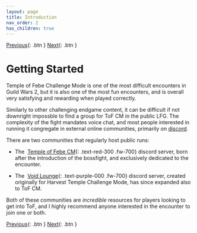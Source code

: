 ```yaml
---
layout: page
title: Introduction
nav_order: 2
has_children: true
---
```

[Previous](../index.html){: .btn } [Next](first-runs.html){: .btn }

# Getting Started

Temple of Febe Challenge Mode is one of the most difficult encounters in Guild Wars 2, but it is also one of the most fun encounters, and is overall very satisfying and rewarding when played correctly.

Similarly to other challenging endgame content, it can be difficult if not downright impossble to find a group for ToF CM in the public LFG. The complexity of the fight mandates voice chat, and most people interested in running it congregate in external online communities, primarily on [discord](https://discord.com/).

There are two communities that regularly host public runs:

- The <img class="inline tof_icon"> [Temple of Febe CM](https://discord.gg/tofcm){: .text-red-300 .fw-700} discord server, born after the introduction of the bossfight, and exclusively dedicated to the encounter.

- The <img class="inline vl_icon"> [Void Lounge](https://discord.gg/voidlounge){: .text-purple-000 .fw-700}  discord server, created originally for Harvest Temple Challenge Mode, has since expanded also to ToF CM.

Both of these communities are _incredible_ resources for players looking to get into ToF, and I highly recommend anyone interested in the encounter to join one or both.

[Previous](../index.html){: .btn } [Next](first-runs.html){: .btn }
